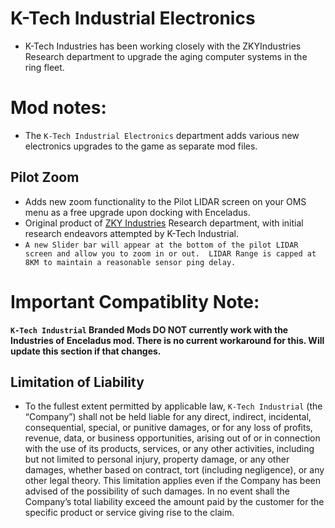 # K-Tech Industrial Electronics

- K-Tech Industries has been working closely with the ZKYIndustries Research department to upgrade the aging computer systems in the ring fleet. 

# Mod notes: 
- The `K-Tech Industrial Electronics` department adds various new electronics upgrades to the game as separate mod files. 


## Pilot Zoom
- Adds new zoom functionality to the Pilot LIDAR screen on your OMS menu as a free upgrade upon docking with Enceladus.
- Original product of [ZKY Industries](https://github.com/ZakrinYoran/ZKYs-of-Saturn/tree/main?tab=readme-ov-file)  Research department, with initial research endeavors attempted by K-Tech Industrial.
- `A new Slider bar will appear at the bottom of the pilot LIDAR screen and allow you to zoom in or out.  LIDAR Range is capped at 8KM to maintain a reasonable sensor ping delay.`


# Important Compatiblity Note:
**`K-Tech Industrial` Branded Mods DO NOT currently work with the Industries of Enceladus mod. There is no current workaround for this. Will update this section if that changes.**

## Limitation of Liability

- To the fullest extent permitted by applicable law, `K-Tech Industrial` (the “Company”) shall not be held liable for any direct, indirect, incidental, consequential, special, or punitive damages, or for any loss of profits, revenue, data, or business opportunities, arising out of or in connection with the use of its products, services, or any other activities, including but not limited to personal injury, property damage, or any other damages, whether based on contract, tort (including negligence), or any other legal theory. This limitation applies even if the Company has been advised of the possibility of such damages. In no event shall the Company’s total liability exceed the amount paid by the customer for the specific product or service giving rise to the claim.
